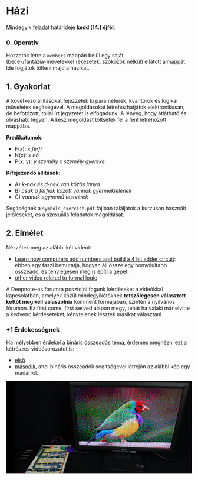 # Házi

Mindegyik feladat határideje **kedd (14.) éjfél**.


### 0. Operatív

Hozzatok létre a `members` mappán belül egy saját (bece-/fantázia-)nevetekkel (ékezetek, szóközök nélkül) ellátott almappát. Ide fogjátok tölteni majd a házikat.


## 1. Gyakorlat

A következő állításokat fejezzétek ki paraméterek, kvantorok és logikai műveletek segítségével. A megoldásokat létrehozhatjátok elektronikusan, de befotózott, tollal írt jegyzetet is elfogadunk. A lényeg, hogy átlátható és olvasható legyen. A kész megoldást töltsétek fel a fent létrehozott mappába.

**Predikátumok:**
- F(x): *x férfi*
- N(x): *x nő*
- P(x, y): *y személy x személy gyereke*

**Kifejezendő állítások:**
- A) *k-nak és d-nek van közös lánya*
- B) *csak a férfiak között vannak gyermektelenek*
- C) *vannak egynemű testvérek*

 Segítségnek a ```symbols_exercise.pdf``` fájlban találjátok a kurzuson használt jelöléseket, és a szexuális feladatok megoldását.


## 2. Elmélet

Nézzétek meg az alábbi két videót:
- [Learn how computers add numbers and build a 4 bit adder circuit](https://www.youtube.com/watch?v=wvJc9CZcvBc&feature=share&fbclid=IwAR1hnwQuJA0fN8JhTg2CDeI-2woN3xIBzKuXtIzeVdVHzfE46cfc05H3XDM): ebben egy faszi bemutatja, hogyan áll össze egy bonyolultabb összeadó, és ténylegesen meg is építi a gépet.
- [other video related to formal logic](link)


A Deepnote-os fórumra posztolni fogunk kérdéseket a videókkal kapcsolatban, amelyek közül mindegyikőtöknek **tetszőlegesen választott kettőt meg kell válaszolnia** komment formájában, szintén a nyilvános fórumon. Ez first come, first served alapon megy, tehát ha valaki már elvitte a kedvenc kérdéseteket, kénytelenek lesztek másikat választani.


### +1 Érdekességnek

Ha mélyebben érdekel a bináris összeadós téma, érdemes megnézni ezt a kétrészes videósorozatot is:
- [első](https://www.youtube.com/watch?time_continue=738&v=l7rce6IQDWs&feature=emb_logo&fbclid=IwAR2gdCGpGMqVgul2H6PUMcpmJGR3Zq-3zvka-qWTwoFcoEgR56IKRoNjQIA)
- [második](https://www.youtube.com/watch?v=uqY3FMuMuRo&feature=youtu.be&fbclid=IwAR3I1DtZ5T_X8mFlfBGPiF_UAgGnrNGYDqjw9GmJWc1e8wug5rU8Ag8tpyA),
ahol bináris összeadók segítségével létrejön az alábbi kép egy madárról.

![bird.png](bird.png)
